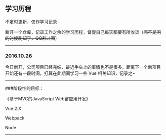 ## 学习历程

不定时更新，仅作学习记录

新开一个仓库，记录工作之余的学习历程，督促自己每天都要有所收货（~~而不是闲的时候刷知乎，QQ群斗图~~）

----

### 2016.10.26

今日新开，公司项目已经完结，最近手头上的事情也不是很多，距离下一个新项目开始还有一段时间，打算在此期间学习一些 Vue 相关知识，记录之~

----

###阶段性的目标：

《基于MVC的JavaScript Web富应用开发》

Vue 2.X

Webpack

Node 

----


